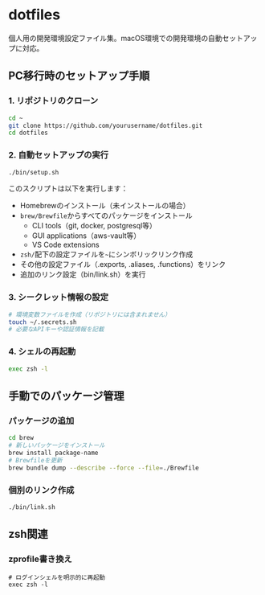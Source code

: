 # dotfiles

個人用の開発環境設定ファイル集。macOS環境での開発環境の自動セットアップに対応。

## PC移行時のセットアップ手順

### 1. リポジトリのクローン
```bash
cd ~
git clone https://github.com/yourusername/dotfiles.git
cd dotfiles
```

### 2. 自動セットアップの実行
```bash
./bin/setup.sh
```

このスクリプトは以下を実行します：
- Homebrewのインストール（未インストールの場合）
- `brew/Brewfile`からすべてのパッケージをインストール
  - CLI tools（git, docker, postgresql等）
  - GUI applications（aws-vault等）
  - VS Code extensions
- `zsh/`配下の設定ファイルを`~`にシンボリックリンク作成
- その他の設定ファイル（.exports, .aliases, .functions）をリンク
- 追加のリンク設定（bin/link.sh）を実行

### 3. シークレット情報の設定
```bash
# 環境変数ファイルを作成（リポジトリには含まれません）
touch ~/.secrets.sh
# 必要なAPIキーや認証情報を記載
```

### 4. シェルの再起動
```bash
exec zsh -l
```

## 手動でのパッケージ管理

### パッケージの追加
```bash
cd brew
# 新しいパッケージをインストール
brew install package-name
# Brewfileを更新
brew bundle dump --describe --force --file=./Brewfile
```

### 個別のリンク作成
```bash
./bin/link.sh
```

## zsh関連

### zprofile書き換え
```
# ログインシェルを明示的に再起動
exec zsh -l
```
